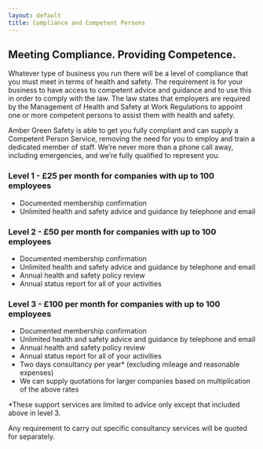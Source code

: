 ```yaml
---
layout: default
title: Compliance and Competent Persons
---
```


## Meeting Compliance. Providing Competence.

Whatever type of business you run there will be a level of compliance that you must meet in terms of health and safety. The requirement is for your business to have access to competent advice and guidance and to use this in order to comply with the law. The law states that employers are required by the Management of Health and Safety at Work Regulations to appoint one or more competent persons to assist them with health and safety.

Amber Green Safety is able to get you fully compliant and can supply a Competent Person Service, removing the need for you to employ and train a dedicated member of staff. We’re never more than a phone call away, including emergencies, and we’re fully qualified to represent you.

### Level 1 - £25 per month for companies with up to 100 employees

* Documented membership confirmation
* Unlimited health and safety advice and guidance by telephone and email

### Level 2 - £50 per month for companies with up to 100 employees

* Documented membership confirmation
* Unlimited health and safety advice and guidance by telephone and email
* Annual health and safety policy review
* Annual status report for all of your activities

### Level 3 - £100 per month for companies with up to 100 employees

* Documented membership confirmation
* Unlimited health and safety advice and guidance by telephone and email
* Annual health and safety policy review
* Annual status report for all of your activities
* Two days consultancy per year* (excluding mileage and reasonable expenses)
* We can supply quotations for larger companies based on multiplication of the above rates

*These support services are limited to advice only except that included above in level 3.

Any requirement to carry out specific consultancy services will be quoted for separately.

